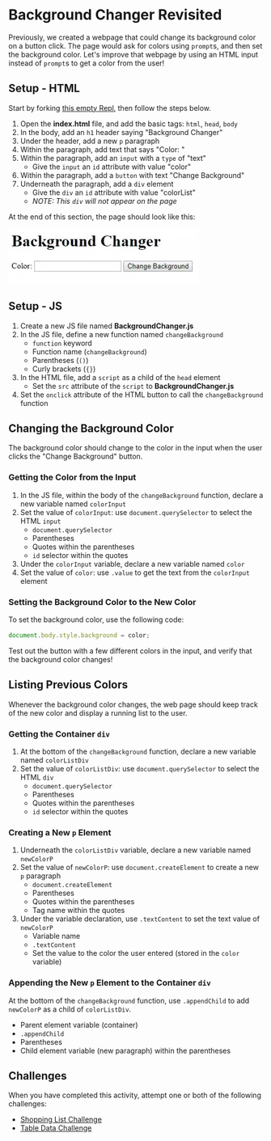 # Background Changer Revisited
Previously, we created a webpage that could change its background color on a button click. The page would ask for colors using `prompt`s, and then set the background color. Let's improve that webpage by using an HTML input instead of `prompt`s to get a color from the user!

## Setup - HTML
Start by forking [this empty Repl](https://replit/@HylandOutreach/EmptyWeb), then follow the steps below.

1. Open the **index.html** file, and add the basic tags: `html`, `head`, `body`
1. In the body, add an `h1` header saying "Background Changer"
1. Under the header, add a new `p` paragraph
1. Within the paragraph, add text that says "Color: "
1. Within the paragraph, add an `input` with a `type` of "text"
    - Give the `input` an `id` attribute with value "color"
1. Within the paragraph, add a `button` with text "Change Background"
1. Underneath the paragraph, add a `div` element
    - Give the `div` an `id` attribute with value "colorList"
    - _NOTE: This `div` will not appear on the page_

At the end of this section, the page should look like this:

![](Assets/BgChanger.png)

## Setup - JS
1. Create a new JS file named **BackgroundChanger.js**
1. In the JS file, define a new function named `changeBackground`
    - `function` keyword
    - Function name (`changeBackground`)
    - Parentheses (`()`)
    - Curly brackets (`{}`)
1. In the HTML file, add a `script` as a child of the `head` element
    - Set the `src` attribute of the `script` to **BackgroundChanger.js**
1. Set the `onclick` attribute of the HTML button to call the `changeBackground` function

## Changing the Background Color
The background color should change to the color in the input when the user clicks the "Change Background" button.

### Getting the Color from the Input
1. In the JS file, within the body of the `changeBackground` function, declare a new variable named `colorInput`
1. Set the value of `colorInput`: use `document.querySelector` to select the HTML `input`
    - `document.querySelector`
    - Parentheses
    - Quotes within the parentheses
    - `id` selector within the quotes
1. Under the `colorInput` variable, declare a new variable named `color`
1. Set the value of `color`: use `.value` to get the text from the `colorInput` element

### Setting the Background Color to the New Color
To set the background color, use the following code:
```js
document.body.style.background = color;
```

Test out the button with a few different colors in the input, and verify that the background color changes!

## Listing Previous Colors
Whenever the background color changes, the web page should keep track of the new color and display a running list to the user.

### Getting the Container `div`
1. At the bottom of the `changeBackground` function, declare a new variable named `colorListDiv`
1. Set the value of `colorListDiv`: use `document.querySelector` to select the HTML `div`
    - `document.querySelector`
    - Parentheses
    - Quotes within the parentheses
    - `id` selector within the quotes

### Creating a New `p` Element
1. Underneath the `colorListDiv` variable, declare a new variable named `newColorP`
1. Set the value of `newColorP`: use `document.createElement` to create a new `p` paragraph
    - `document.createElement`
    - Parentheses
    - Quotes within the parentheses
    - Tag name within the quotes
1. Under the variable declaration, use `.textContent` to set the text value of `newColorP`
    - Variable name
    - `.textContent`
    - Set the value to the color the user entered (stored in the `color` variable)

### Appending the New `p` Element to the Container `div`
At the bottom of the `changeBackground` function, use `.appendChild` to add `newColorP` as a child of `colorListDiv`.
- Parent element variable (container)
- `.appendChild`
- Parentheses
- Child element variable (new paragraph) within the parentheses

## Challenges
When you have completed this activity, attempt one or both of the following challenges:
- [Shopping List Challenge](Challenges/ShoppingListChallenge.md)
- [Table Data Challenge](Challenges/TableDataChallenge.md)
